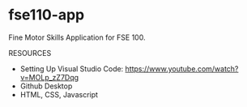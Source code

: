 # fse110-app
Fine Motor Skills Application for FSE 100.

RESOURCES
- Setting Up Visual Studio Code: https://www.youtube.com/watch?v=MOLp_zZ7Dqg
- Github Desktop
- HTML, CSS, Javascript
